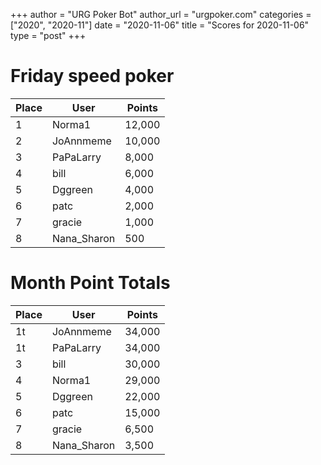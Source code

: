 +++
author = "URG Poker Bot"
author_url = "urgpoker.com"
categories = ["2020", "2020-11"]
date = "2020-11-06"
title = "Scores for 2020-11-06"
type = "post"
+++
# Friday speed poker

| Place | User | Points |
|-------|------|--------|
| 1 | Norma1 | 12,000 |
| 2 | JoAnnmeme | 10,000 |
| 3 | PaPaLarry | 8,000 |
| 4 | bill | 6,000 |
| 5 | Dggreen | 4,000 |
| 6 | patc | 2,000 |
| 7 | gracie | 1,000 |
| 8 | Nana_Sharon | 500 |

# Month Point Totals

| Place | User | Points |
|-------|------|--------|
| 1t | JoAnnmeme | 34,000 |
| 1t | PaPaLarry | 34,000 |
| 3 | bill | 30,000 |
| 4 | Norma1 | 29,000 |
| 5 | Dggreen | 22,000 |
| 6 | patc | 15,000 |
| 7 | gracie | 6,500 |
| 8 | Nana_Sharon | 3,500 |
